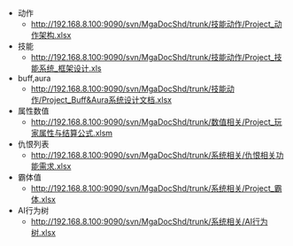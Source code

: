 - 动作
  - http://192.168.8.100:9090/svn/MgaDocShd/trunk/技能动作/Project_动作架构.xlsx
- 技能
  - http://192.168.8.100:9090/svn/MgaDocShd/trunk/技能动作/Project_技能系统_框架设计.xls
- buff,aura
  - http://192.168.8.100:9090/svn/MgaDocShd/trunk/技能动作/Project_Buff&Aura系统设计文档.xlsx
- 属性数值
  - http://192.168.8.100:9090/svn/MgaDocShd/trunk/数值相关/Project_玩家属性与结算公式.xlsm
- 仇恨列表
  - http://192.168.8.100:9090/svn/MgaDocShd/trunk/系统相关/仇恨相关功能需求.xlsx
- 霸体值
  - http://192.168.8.100:9090/svn/MgaDocShd/trunk/系统相关/Project_霸体.xlsx
- AI行为树
  - http://192.168.8.100:9090/svn/MgaDocShd/trunk/系统相关/AI行为树.xlsx

